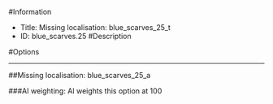 #Information
 - Title: Missing localisation: blue_scarves_25_t
 - ID: blue_scarves.25
#Description

#Options

___
##Missing localisation: blue_scarves_25_a

###AI weighting:
AI weights this option at 100

